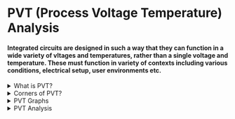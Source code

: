 # PVT (Process Voltage Temperature) Analysis

#### Integrated circuits are designed in such a way that they can function in a wide variety of vltages and temperatures, rather than a single voltage and temperature. These must function in variety of contexts including various conditions, electrical setup, user environments etc.

<details>
<summary>What is PVT?</summary>
<br>

* `Process (P)` : There are millions of transistors on a singke chip as we are going to lower nodes and all the transistors in a chip cannot have same properties. Process variation is the deviation in parameters of the transistors during fabrication.

* `Voltage (V)`: As we are going to lower nodes the supply voltage for a chip is also going to less. Let's say the chip is operating at 1.2 V. So, there are chances that at certain instances of time this voltage may vary.

* `Temperature (T)`: When a chip is operating, the temperature can vary throught the chip. This is due to power dissipation in MOS- transistors.
  
</details>

<details>
<summary>Corners of PVT?</summary>
<br>

* In order to make our chip to work after fabrication in all the possible conditions, we simulate it at different corners of process, voltage and temperature.
  
* These conditions are called corners. All these three parameters directly affect the delay of the cell.

  * `Transistor corners (fast, typical, slow)`
 
  * `Voltage`
 
  * `Temperature`

##### PVT Corner details

| Name         |Process {PMOS, NMOS}|  Voltage (V) |  Temperature (°C) | Lib file (.lib) |
| ------------  | ------------ | ------------ | ------------ | ------------ |
|`tt_025c_1v80` |   {T, T}|1.8   |25°C   |sky130_fd_sc_hd__tt_025c_1v80.lib (Typical)   |
| `ss_100c_1v60` |   {S, S}|1.6   |100°C   |sky130_fd_sc_hd__ss_100c_1v60.lib (Slow)  |  
|   `ff_n40c_1v95` |   {F, F}|1.95   |-40°C   |sky130_fd_sc_hd__ff_n40c_1v95.lib (Fast) |   
  
</details>

<details>
  <summary> PVT Graphs </summary>
  <br>

  ![image](https://github.com/user-attachments/assets/1696ea53-ecee-4069-b4ac-1a9e9463e705)

</details>

<details>
  <summary> PVT Analysis </summary>
  <br>

#### In this analysis SKY130PDK PVT Libs are used

* Download the libraries from `(https://github.com/efabless/skywater-pdk-libs-sky130_fd_sc_hd.git)`

* convert .lib files to .db format using synopsys `LC` shell

* TCL script to convert .lib file to .db format

```
# convert_lib_to_db.tcl
set lib_files_dir "/home/vijayalaxmi/Desktop/VLSI/VSDBabySoC/src/lib/skywater-pdk-libs-sky130_fd_sc_hd/timing";
set db_output_dir "/home/vijayalaxmi/Desktop/VLSI/VSDBabySoC/src/lib/timinglibs";
foreach lib_file [glob -nocomplain $lib_files_dir/*.lib] {
set base_name [file rootname [file tail $lib_file]]
set db_file "$db_output_dir/${base_name}.db"

if {[llength [list_libs]] > 0} {
    remove_lib [lindex [list_libs] 0]
}

read_lib $lib_file

write_lib $base_name -format db -output $db_file

if {[llength [list_libs]] > 0} {
    remove_lib [lindex [list_libs] 0]
}
}
exit

```
.db files

![image](https://github.com/user-attachments/assets/2ff4d9f6-7ca1-423e-b8f1-eeab2cc4589c)



</details>

